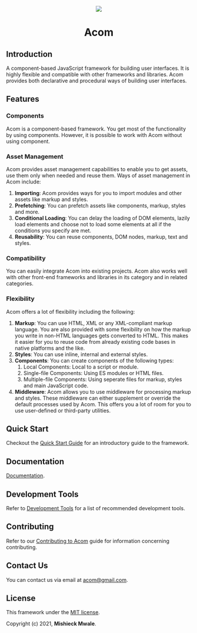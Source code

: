 <P align="center">
  <img src="https://user-images.githubusercontent.com/57598264/105575616-978ba400-5d75-11eb-81d0-6b6da44b8b2f.png" />
  <h1 align="center" style="font-weight:bold;">Acom</h1>
</p>

## Introduction

A component-based JavaScript framework for building user interfaces. It is highly flexible and compatible with other frameworks and libraries. Acom provides both declarative and procedural ways of building user interfaces.

## Features

### Components

Acom is a component-based framework. You get most of the functionality by using components. However, it is possible to work with Acom without using component.

### Asset Management

Acom provides asset management capabilities to enable you to get assets, use them only when needed and reuse them. Ways of asset management in Acom include:

1. **Importing**: Acom provides ways for you to import modules and other assets like markup and styles.
2. **Prefetching**: You can prefetch assets like components, markup, styles and more.
3. **Conditional Loading**: You can delay the loading of DOM elements, lazily load elements and choose not to load some elements at all if the conditions you specify are met.
4. **Reusability**: You can reuse components, DOM nodes, markup, text and styles.

### Compatibility

You can easily integrate Acom into existing projects. Acom also works well with other front-end frameworks and libraries in its category and in related categories.

### Flexibility

Acom offers a lot of flexibility including the following:

1. **Markup**: You can use HTML, XML or any XML-compliant markup language. You are also provided with some flexibility on how the markup you write in non-HTML languages gets converted to HTML. This makes it easier for you to reuse code from already existing code bases in native platforms and the like.
2. **Styles**: You can use inline, internal and external styles.
3. **Components**: You can create components of the following types:
   1. Local Components: Local to a script or module.
   2. Single-file Components: Using ES modules or HTML files.
   3. Multiple-file Components: Using seperate files for markup, styles and main JavaScript code.
4. **Middleware**: Acom allows you to use middleware for processing markup and styles. These middleware can either supplement or override the default processes used by Acom. This offers you a lot of room for you to use user-defined or third-party utilities.

## Quick Start

Checkout the [Quick Start Guide](./docs/quick-start.md) for an introductory guide to the framework.

## Documentation

[Documentation](./documentation/home.md).

## Development Tools

Refer to [Development Tools](./docs/dev-tools.md) for a list of recommended development tools.

## Contributing

Refer to our [Contributing to Acom](https://github.com/acom-web/acom/blob/main/CONTRIBUTING.md) guide for information concerning contributing.

## Contact Us

You can contact us via email at <acom@gmail.com>.

## License

This framework under the [MIT license](https://github.com/acom-web/acom/blob/main/LICENSE.md).

Copyright (c) 2021, **Mishieck Mwale**.
